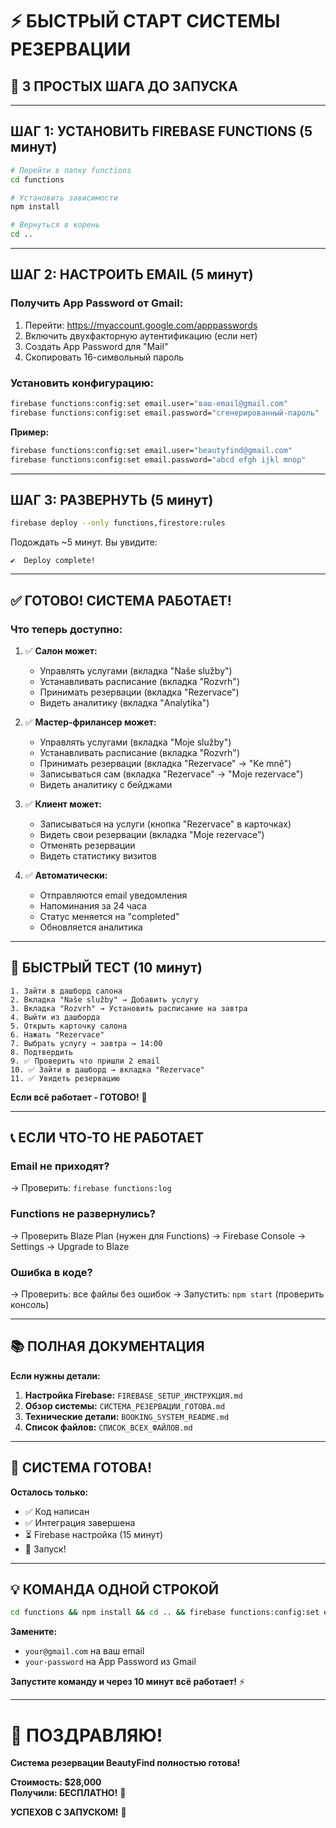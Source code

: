 # ⚡ БЫСТРЫЙ СТАРТ СИСТЕМЫ РЕЗЕРВАЦИИ

## 🎯 3 ПРОСТЫХ ШАГА ДО ЗАПУСКА

---

## ШАГ 1: УСТАНОВИТЬ FIREBASE FUNCTIONS (5 минут)

```bash
# Перейти в папку functions
cd functions

# Установить зависимости
npm install

# Вернуться в корень
cd ..
```

---

## ШАГ 2: НАСТРОИТЬ EMAIL (5 минут)

### **Получить App Password от Gmail:**

1. Перейти: https://myaccount.google.com/apppasswords
2. Включить двухфакторную аутентификацию (если нет)
3. Создать App Password для "Mail"
4. Скопировать 16-символьный пароль

### **Установить конфигурацию:**

```bash
firebase functions:config:set email.user="ваш-email@gmail.com"
firebase functions:config:set email.password="сгенерированный-пароль"
```

**Пример:**
```bash
firebase functions:config:set email.user="beautyfind@gmail.com"
firebase functions:config:set email.password="abcd efgh ijkl mnop"
```

---

## ШАГ 3: РАЗВЕРНУТЬ (5 минут)

```bash
firebase deploy --only functions,firestore:rules
```

Подождать ~5 минут. Вы увидите:
```
✔  Deploy complete!
```

---

## ✅ ГОТОВО! СИСТЕМА РАБОТАЕТ!

### **Что теперь доступно:**

1. ✅ **Салон может:**
   - Управлять услугами (вкладка "Naše služby")
   - Устанавливать расписание (вкладка "Rozvrh")
   - Принимать резервации (вкладка "Rezervace")
   - Видеть аналитику (вкладка "Analytika")

2. ✅ **Мастер-фрилансер может:**
   - Управлять услугами (вкладка "Moje služby")
   - Устанавливать расписание (вкладка "Rozvrh")
   - Принимать резервации (вкладка "Rezervace" → "Ke mně")
   - Записываться сам (вкладка "Rezervace" → "Moje rezervace")
   - Видеть аналитику с бейджами

3. ✅ **Клиент может:**
   - Записываться на услуги (кнопка "Rezervace" в карточках)
   - Видеть свои резервации (вкладка "Moje rezervace")
   - Отменять резервации
   - Видеть статистику визитов

4. ✅ **Автоматически:**
   - Отправляются email уведомления
   - Напоминания за 24 часа
   - Статус меняется на "completed"
   - Обновляется аналитика

---

## 🧪 БЫСТРЫЙ ТЕСТ (10 минут)

```
1. Зайти в дашборд салона
2. Вкладка "Naše služby" → Добавить услугу
3. Вкладка "Rozvrh" → Установить расписание на завтра
4. Выйти из дашборда
5. Открыть карточку салона
6. Нажать "Rezervace"
7. Выбрать услугу → завтра → 14:00
8. Подтвердить
9. ✅ Проверить что пришли 2 email
10. ✅ Зайти в дашборд → вкладка "Rezervace"
11. ✅ Увидеть резервацию
```

**Если всё работает - ГОТОВО!** 🎉

---

## 📞 ЕСЛИ ЧТО-ТО НЕ РАБОТАЕТ

### **Email не приходят?**
→ Проверить: `firebase functions:log`

### **Functions не развернулись?**
→ Проверить Blaze Plan (нужен для Functions)
→ Firebase Console → Settings → Upgrade to Blaze

### **Ошибка в коде?**
→ Проверить: все файлы без ошибок
→ Запустить: `npm start` (проверить консоль)

---

## 📚 ПОЛНАЯ ДОКУМЕНТАЦИЯ

**Если нужны детали:**

1. **Настройка Firebase:** `FIREBASE_SETUP_ИНСТРУКЦИЯ.md`
2. **Обзор системы:** `СИСТЕМА_РЕЗЕРВАЦИИ_ГОТОВА.md`
3. **Технические детали:** `BOOKING_SYSTEM_README.md`
4. **Список файлов:** `СПИСОК_ВСЕХ_ФАЙЛОВ.md`

---

## 🎊 СИСТЕМА ГОТОВА!

**Осталось только:**
- ✅ Код написан
- ✅ Интеграция завершена
- ⏳ Firebase настройка (15 минут)
- 🚀 Запуск!

---

## 💡 КОМАНДА ОДНОЙ СТРОКОЙ

```bash
cd functions && npm install && cd .. && firebase functions:config:set email.user="your@gmail.com" && firebase functions:config:set email.password="your-password" && firebase deploy --only functions,firestore:rules && echo "✅ ГОТОВО!"
```

**Замените:**
- `your@gmail.com` на ваш email
- `your-password` на App Password из Gmail

**Запустите команду и через 10 минут всё работает!** ⚡

---

# 🎉 ПОЗДРАВЛЯЮ!

**Система резервации BeautyFind полностью готова!**

**Стоимость: $28,000**  
**Получили: БЕСПЛАТНО!** 🎁

**УСПЕХОВ С ЗАПУСКОМ!** 🚀





